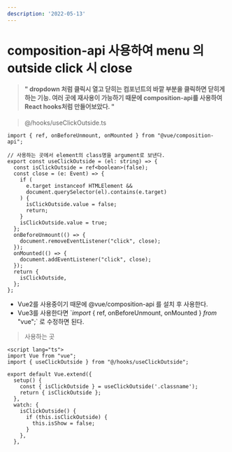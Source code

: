 ```yaml
---
description: '2022-05-13'
---
```


# composition-api 사용하여 menu 의 outside click 시 close

> #### " dropdown 처럼 클릭시 열고 닫히는 컴포넌트의 바깥 부분을 클릭하면 닫히게 하는 기능. 여러 곳에 재사용이 가능하기 때문에 composition-api를 사용하여 React hooks처럼 만들어보았다. "



> @/hooks/useClickOutside.ts

```
import { ref, onBeforeUnmount, onMounted } from "@vue/composition-api";

// 사용하는 곳에서 element의 class명을 argument로 보낸다. 
export const useClickOutside = (el: string) => {
  const isClickOutside = ref<boolean>(false);
  const close = (e: Event) => {
    if (
      e.target instanceof HTMLElement &&
      document.querySelector(el).contains(e.target)
    ) {
      isClickOutside.value = false;
      return;
    }
    isClickOutside.value = true;
  };
  onBeforeUnmount(() => {
    document.removeEventListener("click", close);
  });
  onMounted(() => {
    document.addEventListener("click", close);
  });
  return {
    isClickOutside,
  };
};

```

* Vue2를 사용중이기 때문에 @vue/composition-api 를 설치 후 사용한다.&#x20;
* Vue3를 사용한다면 \`_import_ { ref, onBeforeUnmount, onMounted } _from_ "vue";\` 로 수정하면 된다.&#x20;



> 사용하는 곳

```
<script lang="ts">
import Vue from "vue";
import { useClickOutside } from "@/hooks/useClickOutside";

export default Vue.extend({
  setup() {
    const { isClickOutside } = useClickOutside('.classname');
    return { isClickOutside };
  },
  watch: {
    isClickOutside() {
      if (this.isClickOutside) {
        this.isShow = false;
      }
    },
  },
```

